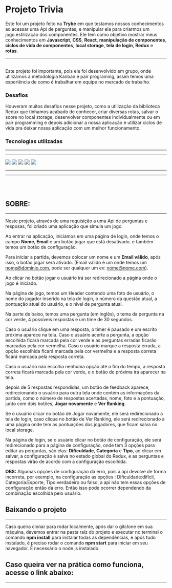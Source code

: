 
# Projeto Trivia

 Este foi um projeto feito na **Trybe** em que testamos nossos conhecimentos ao acessar uma Api de perguntas, e manipular ela para criarmos um jogo.estilização dos componentes. Ele tem como objetivo mostrar meus conhecimentos em **Javascript**, **CSS**, **React**, **manipulação de componentes**, **ciclos de vida de componentes**, **local storage**, **tela de login**, **Redux** e **rotas**. 

---
<br>
Este projeto foi importante, pois ele foi desenvolvido em grupo, onde utilizamos a metodologia Kanban e pair programing, assim temos uma experiência de como é trabalhar em equipe no mercado de trabalho.

<br>

### Desafios

Houveram muitos desafios nesse projeto, como a utilização da biblioteca Redux que tinhamos acabado de conhecer, criar diversas rotas, salvar o score no local storage, desenvolver componentes individualmente ou em pair programming e depois adicionar a nossa aplicação e utilizar ciclos de vida pra deixar nossa aplicação com um melhor funcionamento.



### **Tecnologias utilizadas**
---
---

<img src="https://img.shields.io/badge/JavaScript-323330?style=for-the-badge&logo=javascript&logoColor=F7DF1E"></img>
<img src="https://img.shields.io/badge/CSS3-1572B6?style=for-the-badge&logo=css3&logoColor=white"></img>
<img src="https://img.shields.io/badge/React-20232A?style=for-the-badge&logo=react&logoColor=61DAFB"></img>
<img src="https://img.shields.io/badge/Redux-593D88?style=for-the-badge&logo=redux&logoColor=white"></img>
<img src="https://img.shields.io/badge/React_Router-CA4245?style=for-the-badge&logo=react-router&logoColor=blue"></img>



---
---
<br>
<br>

## **SOBRE:**
---
 Neste projeto, através de uma requisição a uma Api de perguntas e resposas, foi criado uma aplicação que simula um jogo. </br>

 Ao entrar na aplicação, iniciamos em uma página de login, onde temos o campo **Nome**, **Email** e um botão jogar que está desativado. e também temos um botão de configuração.

 Para iniciar a partida, devemos colocar um nome e um **Email válido**, após isso, o botão jogar será ativado. (Email válido é um onde temos um nome@domínio.com, pode ser qualquer um ex: nome@nome.com).

 Ao clicar no botão jogar o usuário irá ser redirecionado a página onde o jogo é iniciado.
 
Na página de jogo, temos um Header contendo uma foto de usuário, o nome do jogador inserido na tela de login, o número da questão atual, a pontuação atual do usuário, e o nível de pergunta atual.

Na parte de baixo, temos uma pergunta (em inglês), o tema da pergunta na cor verde, 4 possíveis respostas e um time de 30 segundos.

Caso o usuário clique em uma resposta, o timer é pausado e um escrito próxima aparece na tela. Caso o usuário acerte a pergunta, a opção escolhida ficará marcada pela cor verde e as perguntas erradas ficarão marcadas pela cor vermelha. Caso o usuário marque a resposta errada, a opção escolhida ficará marcada pela cor vermelha e a resposta correta ficará marcada pela resposta correta.

Caso o usuário não escolha nenhuma opção até o fim do tempo, a resposta correta ficará marcada pela cor verde, e o botão de próxima irá aparecer na tela.

depois de 5 respostas respondidas, um botão de feedback aparece, redirecionando o usuário para outra tela onde contém as informações da partida, como o número de respostas acertadas, nome, foto e a pontuação, junto com dois botões, **Jogar novamente** e **Ver Ranking**.

Se o usuário clicar no botão de Jogar novamente, ele será redirecionado a tela de login, caso clique no botão de Ver Ranking, ele será redirecionado a uma página onde tem as pontuações dos jogadores, que ficam salva no local storage.


Na página de login, se o usuário clicar no botão de configuração, ele será redirecionado para a página de configuração, onde tem 3 opções para editar as perguntas, são elas: **Dificuldade**, **Categoria** e **Tipo**, ao clicar em salvar, a configuração é salva no estado global do Redux, e as perguntas e respostas virão de acordo com a configuração escolhida.

**OBS:** Algumas opções de configuração dá erro, pois a api devolve de forma incorreta, por exemplo, na configuração as opções : Dificuldade:difícil, Categoria:Esporte, Tipo:verdadeiro ou falso, a api não tem essas opções de configuração então dá erro.
Então isso pode ocorrer dependendo da combinação escolhida pelo usuário.
 




## Baixando o projeto
---
Caso queira clonar para rodar localmente, após dar o gitclone em sua máquina, devemos entrar na pasta raíz do projeto e executar no terminal o comando **npm install** para instalar todas as dependências, e após tudo instalado, é preciso rodar o comando **npm start** para iniciar em seu navegador. É necessário o node.js instalado.



## Caso queira ver na prática como funciona, acesse o link abaixo: 
---
<br>

